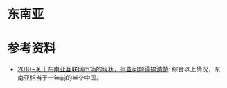# 东南亚

# 参考资料

- [2019~关于东南亚互联网市场的现状，有些问题得搞清楚](https://mp.weixin.qq.com/s/g3g1Njklh9TjtYRXN46Fjg): 综合以上情况，东南亚相当于十年前的半个中国。
